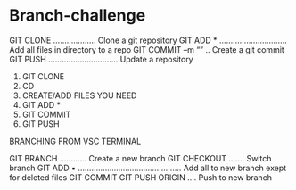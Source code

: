 # Branch-challenge

GIT CLONE <url> ………………. Clone a git repository
GIT ADD \* ………………………… Add all files in directory to a repo
GIT COMMIT –m “<msg>” .. Create a git commit
GIT PUSH …………………………. Update a repository

1. GIT CLONE
2. CD <cloned directory>
3. CREATE/ADD FILES YOU NEED
4. GIT ADD \*
5. GIT COMMIT
6. GIT PUSH

BRANCHING FROM VSC TERMINAL

GIT BRANCH <branch name> ………… Create a new branch
GIT CHECKOUT <branch name> ….... Switch branch
GIT ADD ▪ ………………………………………. Add all to new branch exept for deleted files
GIT COMMIT
GIT PUSH ORIGIN <branch name> …. Push to new branch
